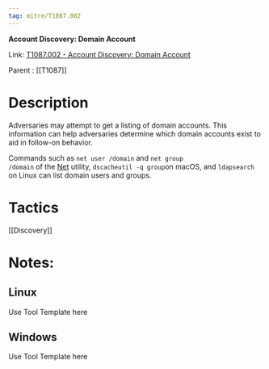 ```yaml
---
tag: mitre/T1087.002
---
```


**Account Discovery: Domain Account**

Link: [T1087.002 - Account Discovery: Domain Account](https://attack.mitre.org/techniques/T1087/002)

Parent : [[T1087]]


# Description

Adversaries may attempt to get a listing of domain accounts. This information can help adversaries determine which domain accounts exist to aid in follow-on behavior.

Commands such as <code>net user /domain</code> and <code>net group /domain</code> of the [Net](https://attack.mitre.org/software/S0039) utility, <code>dscacheutil -q group</code>on macOS, and <code>ldapsearch</code> on Linux can list domain users and groups.

# Tactics


[[Discovery]]


# Notes:

## Linux

Use Tool Template here

## Windows

Use Tool Template here